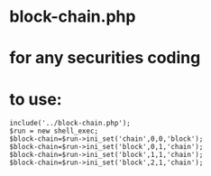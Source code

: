 # block-chain.php
# for any securities coding
# to use:


    include('../block-chain.php');
    $run = new shell_exec;
    $block-chain=$run->ini_set('chain',0,0,'block');
    $block-chain=$run->ini_set('block',0,1,'chain');
    $block-chain=$run->ini_set('block',1,1,'chain');
    $block-chain=$run->ini_set('block',2,1,'chain');
